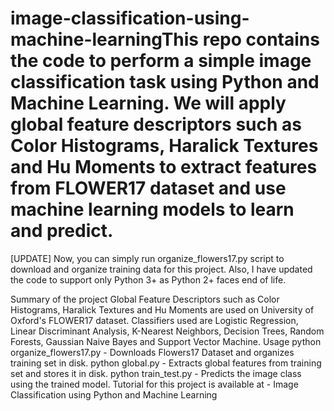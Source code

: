# image-classification-using-machine-learningThis repo contains the code to perform a simple image classification task using Python and Machine Learning. We will apply global feature descriptors such as Color Histograms, Haralick Textures and Hu Moments to extract features from FLOWER17 dataset and use machine learning models to learn and predict.

[UPDATE] Now, you can simply run organize_flowers17.py script to download and organize training data for this project. Also, I have updated the code to support only Python 3+ as Python 2+ faces end of life.

Summary of the project
Global Feature Descriptors such as Color Histograms, Haralick Textures and Hu Moments are used on University of Oxford's FLOWER17 dataset.
Classifiers used are Logistic Regression, Linear Discriminant Analysis, K-Nearest Neighbors, Decision Trees, Random Forests, Gaussian Naive Bayes and Support Vector Machine.
Usage
python organize_flowers17.py - Downloads Flowers17 Dataset and organizes training set in disk.
python global.py - Extracts global features from training set and stores it in disk.
python train_test.py - Predicts the image class using the trained model.
Tutorial for this project is available at - Image Classification using Python and Machine Learning
